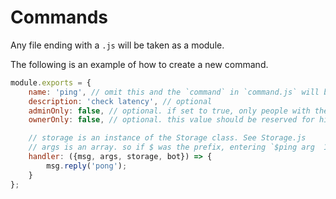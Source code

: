 # Commands

Any file ending with a `.js` will be taken as a module.

The following is an example of how to create a new command.

```js
module.exports = {
    name: 'ping', // omit this and the `command` in `command.js` will be used instead
    description: 'check latency', // optional
    adminOnly: false, // optional. if set to true, only people with the admin permission can modify the bot settings
    ownerOnly: false, // optional. this value should be reserved for highly sensitive commands

    // storage is an instance of the Storage class. See Storage.js
    // args is an array. so if $ was the prefix, entering `$ping arg  12 3 ` will have args be ['arg', '12', '3']
    handler: ({msg, args, storage, bot}) => {
        msg.reply('pong');
    }
};
```